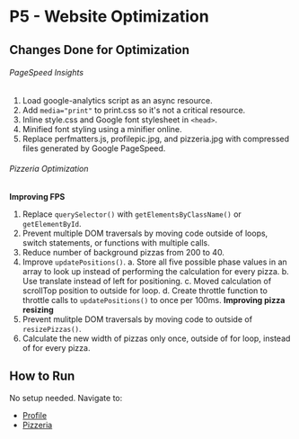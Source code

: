 P5 - Website Optimization
============================

Changes Done for Optimization
------------------------------
###### PageSpeed Insights
1. Load google-analytics script as an async resource.
2. Add `media="print"` to print.css so it's not a critical resource.
3. Inline style.css and Google font stylesheet in `<head>`.
4. Minified font styling using a minifier online.
5. Replace perfmatters.js, profilepic.jpg, and pizzeria.jpg with compressed files generated by Google PageSpeed.

###### Pizzeria Optimization
**Improving FPS**
1. Replace `querySelector()` with `getElementsByClassName()` or `getElementById`.
2. Prevent multiple DOM traversals by moving code outside of loops, switch statements, or functions with multiple calls.
3. Reduce number of background pizzas from 200 to 40.
4. Improve `updatePositions()`.
    a. Store all five possible phase values in an array to look up instead of performing the calculation for every pizza.
    b. Use translate instead of left for positioning.
    c. Moved calculation of scrollTop position to outside for loop.
    d. Create throttle function to throttle calls to `updatePositions()` to once per 100ms.
**Improving pizza resizing**
1. Prevent mulitple DOM traversals by moving code to outside of `resizePizzas()`.
2. Calculate the new width of pizzas only once, outside of for loop, instead of for every pizza.

How to Run
--------------------------------
No setup needed. Navigate to:
* [Profile](http://lisatd.githib.io)
* [Pizzeria](http://lisatd.github.io/views/pizza.html)